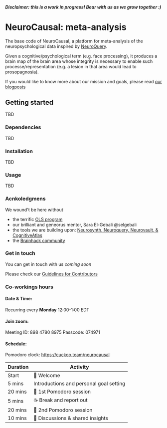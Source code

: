 ##### Disclaimer: this is a work in progress! Bear with us as we grow together :)


# NeuroCausal: meta-analysis

The base code of NeuroCausal, a platform for meta-analysis of the neuropsychological data inspired by [NeuroQuery](https://github.com/neuroquery/neuroquery).

Given a cognitive/psychological term (e.g. face processing), it produces a brain map of the brain area whose integrity is necessary to enable such processe/representation (e.g. a lesion in that area would lead to prosopagnosia).

If you would like to know more about our mission and goals, please read [our blogposts](https://neurocausal.github.io/posts/)


## Getting started

TBD

### Dependencies

TBD

### Installation

TBD

### Usage

TBD

### Acnkoledgmens 
We wound't be here without 
* the terrific [OLS program](https://openlifesci.org/)
* our brilliant and geneorus mentor, Sara El-Gebali @selgebali
* the tools we are building upon: [Neurosynth, Neuroquery, Neurovault, & CognitiveAtlas](https://neurocausal.github.io/#accomplishments)
* the [Brainhack community](https://brainhack.org/)

### Get in touch

You can get in touch with us *coming soon*

Please check our [Guidelines for Contributors](https://github.com/neurocausal/neurocausal/blob/main/contribution_guidelines.md)

### Co-workings hours 

#### **Date & Time:** 
Recurring every **Monday** 12:00-1:00 EDT 

#### **Join zoom:**
Meeting ID: 898 4780 8975
Passcode: 074971

#### **Schedule:**

Pomodoro clock: https://cuckoo.team/neurocausal

| Duration | Activity |
| ---- | -------- |
| Start | 👋 Welcome |
| 5 mins | Introductions and personal goal setting |
| 20 mins | 🍅 1st Pomodoro session |
| 5 mins | ☕️ Break and report out |
| 20 mins | 🍅 2nd Pomodoro session |
| 10 mins | 🎤 Discussions & shared insights |
